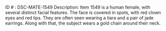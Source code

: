 ID # : DSC-MATE-1549
Description: Item 1549 is a human female, with several distinct facial features. The face is covered in spots, with red clown eyes and red lips. They are often seen wearing a tiara and a pair of jade earrings. Along with that, the subject wears a gold chain around their neck.